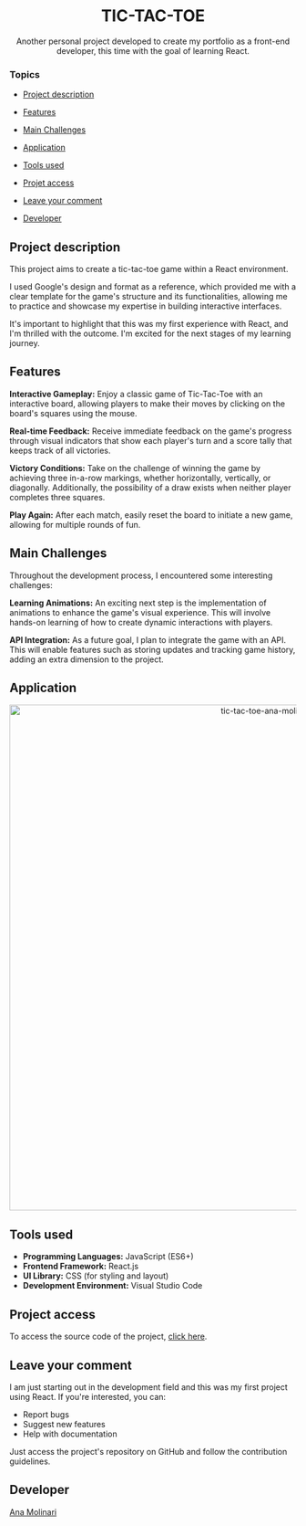 <h1 align="center">TIC-TAC-TOE</h1>

<p align="center">
Another personal project developed to create my portfolio as a front-end developer, this time with the goal of learning React.
  
### Topics 

- [Project description](#project-description)

- [Features](#features)

- [Main Challenges](#main-challenges)

- [Application](#application)

- [Tools used](#tools-used)

- [Projet access](#project-access)

- [Leave your comment](#leave-your-comment)

- [Developer](#developer)

## Project description

<p align="justify">
This project aims to create a tic-tac-toe game within a React environment.

I used Google's design and format as a reference, which provided me with a clear template for the game's structure and its functionalities, allowing me to practice and showcase my expertise in building interactive interfaces.

It's important to highlight that this was my first experience with React, and I'm thrilled with the outcome. I'm excited for the next stages of my learning journey.

## Features

<b>Interactive Gameplay:</b> Enjoy a classic game of Tic-Tac-Toe with an interactive board, allowing players to make their moves by clicking on the board's squares using the mouse.

<b>Real-time Feedback:</b> Receive immediate feedback on the game's progress through visual indicators that show each player's turn and a score tally that keeps track of all victories.

<b>Victory Conditions:</b> Take on the challenge of winning the game by achieving three in-a-row markings, whether horizontally, vertically, or diagonally. Additionally, the possibility of a draw exists when neither player completes three squares.

<b>Play Again:</b> After each match, easily reset the board to initiate a new game, allowing for multiple rounds of fun.

## Main Challenges

Throughout the development process, I encountered some interesting challenges:

<b>Learning Animations:</b> An exciting next step is the implementation of animations to enhance the game's visual experience. This will involve hands-on learning of how to create dynamic interactions with players.

<b>API Integration:</b> As a future goal, I plan to integrate the game with an API. This will enable features such as storing updates and tracking game history, adding an extra dimension to the project.

## Application

<div align="center">
<img width="886" alt="tic-tac-toe-ana-molinari" src="https://github.com/anamolinari/tic-tac-toe/assets/121121296/4eaffebe-5440-44fe-8512-16901f38988c">
</div>

###

## Tools used

- <b>Programming Languages:</b> JavaScript (ES6+)
- <b>Frontend Framework:</b> React.js
- <b>UI Library:</b> CSS (for styling and layout)
- <b>Development Environment:</b> Visual Studio Code

###

## Project access

To access the source code of the project, [click here](https://tic-tac-toe-git-main-anamolinari.vercel.app/). 

## Leave your comment

I am just starting out in the development field and this was my first project using React. If you're interested, you can:

- Report bugs
- Suggest new features
- Help with documentation

Just access the project's repository on GitHub and follow the contribution guidelines.

## Developer
[Ana Molinari](https://www.linkedin.com/in/anahmolinari/)

